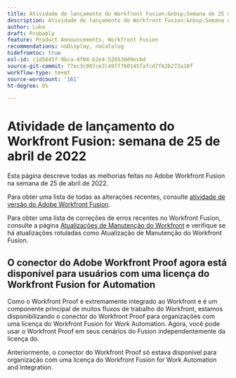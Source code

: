 ```yaml
---
title: Atividade de lançamento do Workfront Fusion:&nbsp;Semana de 25 de abril de 2022
description: Atividade de lançamento do Workfront Fusion:&nbsp;Semana de 25 de abril de 2022
author: Luke
draft: Probably
feature: Product Announcements, Workfront Fusion
recommendations: noDisplay, noCatalog
hidefromtoc: true
exl-id: c1d5645f-9bca-4f04-b2e4-526530d9ecbd
source-git-commit: 77ec3c007ce7c49ff760145fafcd7f62b273a18f
workflow-type: tm+mt
source-wordcount: '161'
ht-degree: 0%

---
```


# Atividade de lançamento do Workfront Fusion: semana de 25 de abril de 2022

Esta página descreve todas as melhorias feitas no Adobe Workfront Fusion na semana de 25 de abril de 2022.

Para obter uma lista de todas as alterações recentes, consulte [atividade de versão do Adobe Workfront Fusion](/help/workfront-fusion/fusion-product-releases/fusion-release-activity.md).

Para obter uma lista de correções de erros recentes no Workfront Fusion, consulte a página [Atualizações de Manutenção do Workfront](https://experienceleague.adobe.com/docs/workfront-known-issues/releases/current-updates.html?lang=pt-BR) e verifique se há atualizações rotuladas como Atualização de Manutenção do Workfront Fusion.

## O conector do Adobe Workfront Proof agora está disponível para usuários com uma licença do Workfront Fusion for Automation

Como o Workfront Proof é extremamente integrado ao Workfront e é um componente principal de muitos fluxos de trabalho do Workfront, estamos disponibilizando o conector do Workfront Proof para organizações com uma licença do Workfront Fusion for Work Automation. Agora, você pode usar o Workfront Proof em seus cenários do Fusion independentemente da licença do.

Anteriormente, o conector do Workfront Proof só estava disponível para organização com uma licença do Workfront Fusion for Work Automation and Integration.
